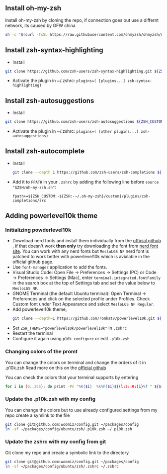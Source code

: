 ## Install oh-my-zsh

Install oh-my-zsh by cloning the repo, if connection goes out use a differnt network, its caused by GFW china

```sh
sh -c "$(curl -fsSL https://raw.githubusercontent.com/ohmyzsh/ohmyzsh/master/tools/install.sh)"
```

## Install zsh-syntax-highlighting

- Install

```sh
git clone https://github.com/zsh-users/zsh-syntax-highlighting.git ${ZSH_CUSTOM:-~/.oh-my-zsh/custom}/plugins/zsh-syntax-highlighting
```

- Activate the plugin in ~/.zshrc:
  `plugins=( [plugins...] zsh-syntax-highlighting)`

## Install zsh-autosuggestions

- Install

```sh
git clone https://github.com/zsh-users/zsh-autosuggestions ${ZSH_CUSTOM:-~/.oh-my-zsh/custom}/plugins/zsh-autosuggestions
```

- Activate the plugin in ~/.zshrc:
  `plugins=( [other plugins...] zsh-autosuggestions)`

## Install zsh-autocomplete

- Install

  ```sh
  git clone --depth 1 https://github.com/zsh-users/zsh-completions ${ZSH_CUSTOM:-${ZSH:-~/.oh-my-zsh}/custom}/plugins/zsh-completions
  ```

- Add it to `FPATH` in your `.zshrc` by adding the following line before `source "$ZSH/oh-my-zsh.sh"`:

      fpath+=${ZSH_CUSTOM:-${ZSH:-~/.oh-my-zsh}/custom}/plugins/zsh-completions/src

## Adding powerlevel10k theme

### Initializing powderlevel10k

- Download nerd fonts and install them individually from the [official github](https://github.com/romkatv/powerlevel10k#manual-font-installation) , if that doesn't work **then only** try downloading the font from [nerd font site](https://www.nerdfonts.com/font-downloads). You can work with any nerd fonts but `MesloLGS NF` nerd font is patched to work better with powerlevel10k which is avialable in the official github page.
- Use `font-manager` application to add the fonts.
- Visual Studio Code: Open File → Preferences → Settings (PC) or Code → Preferences → Settings (Mac), enter `terminal.integrated.fontFamily` in the search box at the top of Settings tab and set the value below to `MesloLGS NF`.
- GNOME Terminal (the default Ubuntu terminal): Open Terminal → Preferences and click on the selected profile under Profiles. Check Custom font under Text Appearance and select `MesloLGS NF Regular`.
- Add powerlevel10k theme,
  ```sh
  git clone --depth=1 https://github.com/romkatv/powerlevel10k.git ${ZSH_CUSTOM:-$HOME/.oh-my-zsh/custom}/themes/powerlevel10k
  ```
- Set `ZSH_THEME="powerlevel10k/powerlevel10k"` in `.zshrc`
- Restart the terminal
- Configure it again using `p10k configure` or edit `.p10k.zsh`

### Changing colors of the promt

You can change the colors on terminal and change the orders of it in .p10k.zsh
Read more on this on the [official github](https://github.com/romkatv/powerlevel10k#how-do-i-change-prompt-colors)

You can check the colors that your terminal supports by entering

```sh
for i in {0..255}; do print -Pn "%K{$i}  %k%F{$i}${(l:3::0:)i}%f " ${${(M)$((i%6)):#3}:+$'\n'}; done
```

### Update the .p10k.zsh with my config

You can change the colors but to use already configured settings from my repo create a symlink to the file

```sh
git clone git@github.com:woomiz/config.git ~/packages/config
ln -sf ~/packages/config/ubuntu/zsh/.p10k.zsh ~/.p10k.zsh
```

### Update the zshrc with my config from git

Git clone my repo and create a symbolic link to the directory

```sh
git clone git@github.com:woomiz/config.git ~/packages/config
ln -sf ~/packages/config/ubuntu/zsh/.zshrc ~/.zshrc
```
